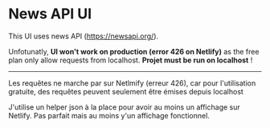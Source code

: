 # News API UI

This UI uses news API (https://newsapi.org/).

Unfotunatly, **UI won't work on production (error 426 on Netlify)** as the free plan only allow requests from localhost. **Projet must be run on localhost** !

---

Les requêtes ne marche par sur Netlmify (erreur 426),
car pour l'utilisation gratuite,
des requêtes peuvent seulement être émises depuis localhost

J'utilise un helper json à la place pour avoir au moins un affichage sur Netlify.
Pas parfait mais au moins y'un affichage fonctionnel.

